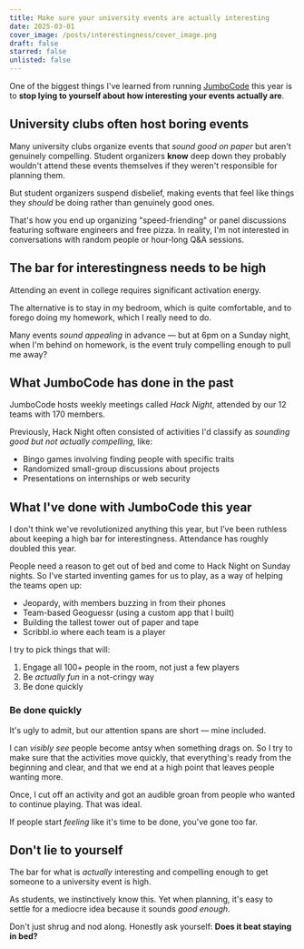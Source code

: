 ```yaml
---
title: Make sure your university events are actually interesting
date: 2025-03-01
cover_image: /posts/interestingness/cover_image.png
draft: false
starred: false
unlisted: false
---
```

One of the biggest things I've learned from running [JumboCode](/jumbocode) this year is to **stop lying to yourself about how interesting your events actually are**.

## University clubs often host boring events

Many university clubs organize events that *sound good on paper* but aren't genuinely compelling. Student organizers **know** deep down they probably wouldn't attend these events themselves if they weren't responsible for planning them.

But student organizers suspend disbelief, making events that feel like things they *should* be doing rather than genuinely good ones.

That's how you end up organizing "speed-friending" or panel discussions featuring software engineers and free pizza. In reality, I'm not interested in conversations with random people or hour-long Q&A sessions.

## The bar for interestingness needs to be high

Attending an event in college requires significant activation energy.

The alternative is to stay in my bedroom, which is quite comfortable, and to forego doing my homework, which I really need to do.

Many events *sound appealing* in advance — but at 6pm on a Sunday night, when I'm behind on homework, is the event truly compelling enough to pull me away?

## What JumboCode has done in the past

JumboCode hosts weekly meetings called *Hack Night*, attended by our 12 teams with 170 members.

Previously, Hack Night often consisted of activities I'd classify as *sounding good but not actually compelling*, like:

- Bingo games involving finding people with specific traits
- Randomized small-group discussions about projects
- Presentations on internships or web security

## What I've done with JumboCode this year

I don't think we've revolutionized anything this year, but I’ve been ruthless about keeping a high bar for interestingness. Attendance has roughly doubled this year.

People need a reason to get out of bed and come to Hack Night on Sunday nights. So I've started inventing games for us to play, as a way of helping the teams open up:

- Jeopardy, with members buzzing in from their phones
- Team-based Geoguessr (using a custom app that I built)
- Building the tallest tower out of paper and tape
- Scribbl.io where each team is a player

I try to pick things that will:

1. Engage all 100+ people in the room, not just a few players
1. Be *actually fun* in a not-cringy way
1. Be done quickly

### Be done quickly

It's ugly to admit, but our attention spans are short — mine included.

I can *visibly see* people become antsy when something drags on. So I try to make sure that the activities move quickly, that everything's ready from the beginning and clear, and that we end at a high point that leaves people wanting more.

Once, I cut off an activity and got an audible groan from people who wanted to continue playing. That was ideal.

If people start *feeling* like it's time to be done, you've gone too far.

## Don't lie to yourself

The bar for what is *actually* interesting and compelling enough to get someone to a university event is high.

As students, we instinctively know this. Yet when planning, it's easy to settle for a mediocre idea because it sounds *good enough*.

Don't just shrug and nod along. Honestly ask yourself: **Does it beat staying in bed?**
